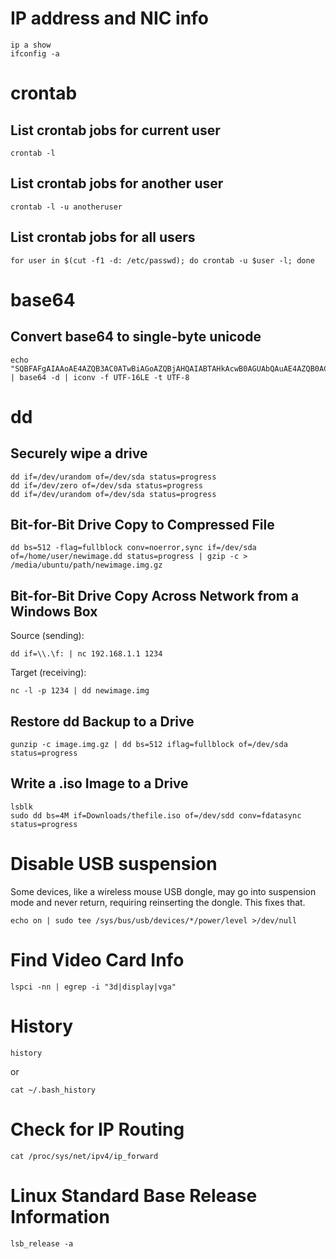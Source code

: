 # IP address and NIC info
```
ip a show
ifconfig -a
```


# crontab

## List crontab jobs for current user
```
crontab -l
```

## List crontab jobs for another user
```
crontab -l -u anotheruser
```

## List crontab jobs for all users
```
for user in $(cut -f1 -d: /etc/passwd); do crontab -u $user -l; done
```

# base64
## Convert base64 to single-byte unicode
```
echo "SQBFAFgAIAAoAE4AZQB3AC0ATwBiAGoAZQBjAHQAIABTAHkAcwB0AGUAbQAuAE4AZQB0AC4AVwBlAGIAQwBsAGkAZQBuAHQAKQAuAGQAbwB3AG4AbABvAGEAZABzAHQAcgBpAG4AZwAoACcAaAB0AHQAcAA6AC8ALwBzAHEAdQBpAHIAcgBlAGwAZABpAHIAZQBjAHQAbwByAHkALgBjAG8AbQAvAGEAJwApAAoA" | base64 -d | iconv -f UTF-16LE -t UTF-8
```


# dd
## Securely wipe a drive
```
dd if=/dev/urandom of=/dev/sda status=progress
dd if=/dev/zero of=/dev/sda status=progress
dd if=/dev/urandom of=/dev/sda status=progress
```

## Bit-for-Bit Drive Copy to Compressed File
```
dd bs=512 -flag=fullblock conv=noerror,sync if=/dev/sda of=/home/user/newimage.dd status=progress | gzip -c > /media/ubuntu/path/newimage.img.gz
```

## Bit-for-Bit Drive Copy Across Network from a Windows Box
Source (sending):
```
dd if=\\.\f: | nc 192.168.1.1 1234
```

Target (receiving):
```
nc -l -p 1234 | dd newimage.img
```

## Restore dd Backup to a Drive
```
gunzip -c image.img.gz | dd bs=512 iflag=fullblock of=/dev/sda status=progress
```

## Write a .iso Image to a Drive
```
lsblk
sudo dd bs=4M if=Downloads/thefile.iso of=/dev/sdd conv=fdatasync status=progress
```

# Disable USB suspension
Some devices, like a wireless mouse USB dongle, may go into suspension mode and never return, requiring reinserting the dongle. This fixes that.
```
echo on | sudo tee /sys/bus/usb/devices/*/power/level >/dev/null
```

# Find Video Card Info
```
lspci -nn | egrep -i "3d|display|vga"
```

# History
```
history
```
or 
```
cat ~/.bash_history
```

# Check for IP Routing
```
cat /proc/sys/net/ipv4/ip_forward
```

# Linux Standard Base Release Information
```
lsb_release -a
```
